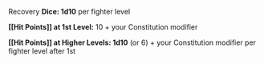 Recovery **Dice: 1d10** per fighter level

**[[Hit Points]] at 1st Level:** 10 + your Constitution modifier

**[[Hit Points]] at Higher Levels: 1d10** (or 6) + your Constitution modifier per fighter level after 1st